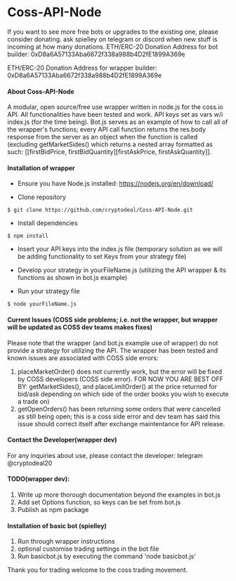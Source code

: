 # Coss-API-Node

If you want to see more free bots or upgrades to the existing one, please consider donating. ask spielley on telegram or discord when new stuff is incoming at how many donations.
ETH/ERC-20 Donation Address for bot builder: 0xD8a6A57133Aba6672f338a988b4D2fE1899A369e

ETH/ERC-20 Donation Address for wrapper builder: 0xD8a6A57133Aba6672f338a988b4D2fE1899A369e


#### About Coss-API-Node

A modular, open source/free use wrapper written in node.js for the coss.io API. All functionalities have been tested and work. API keys set as vars w/i index.js (for the time being). Bot.js serves as an example of how to call all of the wrapper's functions; every API call function returns the res.body response from the server as an object when the function is called (excluding getMarketSides() which returns a nested array formatted as such: [[firstBidPrice, firstBidQuantity][firstAskPrice, firstAskQuantity]].


#### Installation of wrapper

* Ensure you have Node.js installed:
https://nodejs.org/en/download/

* Clone repository
```
$ git clone https://github.com/cryptodeal/Coss-API-Node.git

```
* Install dependencies

```
$ npm install
```

* Insert your API keys into the index.js file (temporary solution as we will be adding functionality to set Keys from your strategy file)
* Develop your strategy in yourFileName.js (utilizing the API wrapper & its functions as shown in bot.js example)

* Run your strategy file
```
$ node yourFileName.js
```


#### Current Issues (COSS side problems; i.e. not the wrapper, but wrapper will be updated as COSS dev teams makes fixes)

Please note that the wrapper (and bot.js example use of wrapper) do not provide a strategy for utilizing the API. The wrapper has been tested and known issues are associated with COSS side errors:

1. placeMarketOrder() does not currently work, but the error will be fixed by COSS developers (COSS side error). FOR NOW YOU ARE BEST OFF BY: getMarketSides(), and placeLimitOrder() at the price returned for bid/ask depending on which side of the order books you wish to execute a trade on)
2. getOpenOrders() has been returning some orders that were cancelled as still being open; this is a coss side error and dev team has said this issue should correct itself after exchange maintentance for API release.


#### Contact the Developer(wrapper dev)

For any inquiries about use, please contact the developer: telegram @cryptodeal20


#### TODO(wrapper dev):
1. Write up more thorough documentation beyond the examples in bot.js 
2. Add set Options function, so keys can be set from bot.js 
3. Publish as npm package

#### Installation of basic bot (spielley)
1. Run through wrapper instructions
2. optional customise trading settings in the bot file
3. Run basicbot.js by executing the command 'node basicbot.js'

Thank you for trading
welcome to the coss trading movement.
